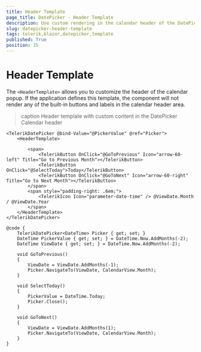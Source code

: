 ```yaml
---
title: Header Template
page_title: DatePicker - Header Template
description: Use custom rendering in the calendar header of the DatePicker for Blazor.
slug: datepicker-header-template
tags: telerik,blazor,datepicker,template
published: True
position: 15
---
```


# Header Template

The `<HeaderTemplate>` allows you to customize the header of the calendar popup. If the application defines this template, the component will not render any of the built-in buttons and labels in the calendar header area.

>caption Header template with custom content in the DatePicker Calendar header

````CSHTML
<TelerikDatePicker @bind-Value="@PickerValue" @ref="Picker">
    <HeaderTemplate>

        <span>
            <TelerikButton OnClick="@GoToPrevious" Icon="arrow-60-left" Title="Go to Previous Month"></TelerikButton>
            <TelerikButton OnClick="@SelectToday">Today</TelerikButton>
            <TelerikButton OnClick="@GoToNext" Icon="arrow-60-right" Title="Go to Next Month"></TelerikButton>
        </span>
        <span style="padding-right: .6em;">
            <TelerikIcon Icon="parameter-date-time" /> @ViewDate.Month / @ViewDate.Year
        </span>
    </HeaderTemplate>
</TelerikDatePicker>

@code {
    TelerikDatePicker<DateTime> Picker { get; set; }
    DateTime PickerValue { get; set; } = DateTime.Now.AddMonths(-2);
    DateTime ViewDate { get; set; } = DateTime.Now.AddMonths(-2);

    void GoToPrevious()
    {
        ViewDate = ViewDate.AddMonths(-1);
        Picker.NavigateTo(ViewDate, CalendarView.Month);
    }

    void SelectToday()
    {
        PickerValue = DateTime.Today;
        Picker.Close();
    }

    void GoToNext()
    {
        ViewDate = ViewDate.AddMonths(1);
        Picker.NavigateTo(ViewDate, CalendarView.Month);
    }
}
````
